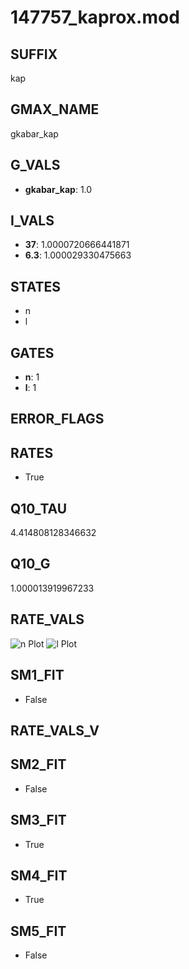 # 147757_kaprox.mod

## SUFFIX

kap

## GMAX_NAME

gkabar_kap

## G_VALS

- **gkabar_kap**: 1.0

## I_VALS

- **37**: 1.0000720666441871
- **6.3**: 1.000029330475663

## STATES

- n
- l

## GATES

- **n**: 1
- **l**: 1

## ERROR_FLAGS


## RATES

- True

## Q10_TAU

4.414808128346632

## Q10_G

1.000013919967233

## RATE_VALS

![n Plot](/Users/pbozelos/Dropbox/icg-Chai-Panos/supermodels/output_markdown_files/K/147757_kaprox.mod/images/n.png)
![l Plot](/Users/pbozelos/Dropbox/icg-Chai-Panos/supermodels/output_markdown_files/K/147757_kaprox.mod/images/l.png)

## SM1_FIT

- False

## RATE_VALS_V

## SM2_FIT

- False

## SM3_FIT

- True

## SM4_FIT

- True

## SM5_FIT

- False

